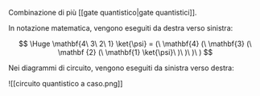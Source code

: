 Combinazione di più [[gate quantistico|gate quantistici]].

In notazione matematica, vengono eseguiti da destra verso sinistra:

$$
\Huge
\mathbf{4\ 3\ 2\ 1} \ket{\psi} = (\ \mathbf{4} (\ \mathbf{3} (\ \mathbf {2} (\ \mathbf{1} \ket{\psi}\ )\ )\ )\ )
$$

Nei diagrammi di circuito, vengono eseguiti da sinistra verso destra:

![[circuito quantistico a caso.png]]